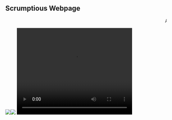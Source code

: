 ## Scrumptious Webpage 

<html>
    <head>
    <p><marquee>A website created by me, check out [my other website](https://github.com/pronoymukherjeewritescode/hello-github)</marquee></p>
</head>
<body>
            <img src="https://i.pinimg.com/originals/ee/82/11/ee8211ae85f8f741a280fe323fe26b56.gif"><img src="https://carbonmade-media.accelerator.net/27603748;original.gif">
<video controls src="https://ia800401.us.archive.org/30/items/SleepAway.mp3_63/SleepAway.mp3"
            width="360" height="270" autoplay>
            This browser doesn't support this tag.</video>
           </body>
 </html>
    
